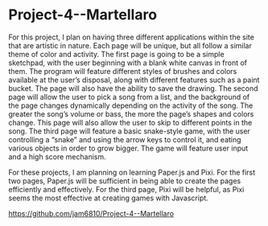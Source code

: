 # Project-4--Martellaro

For this project, I plan on having three different applications within the site that are artistic in nature. Each page will be unique, but all follow a similar theme of color and activity.
The first page is going to be a simple sketchpad, with the user beginning with a blank white canvas in front of them. The program will feature different styles of brushes and colors available at the user’s disposal, along with different features such as a paint bucket. The page will also have the ability to save the drawing.
The second page will allow the user to pick a song from a list, and the background of the page changes dynamically depending on the activity of the song. The greater the song’s volume or bass, the more the page’s shapes and colors change. This page will also allow the user to skip to different points in the song.
The third page will feature a basic snake-style game, with the user controlling a “snake” and using the arrow keys to control it, and eating various objects in order to grow bigger. The game will feature user input and a high score mechanism.

For these projects, I am planning on learning Paper.js and Pixi. For the first two pages, Paper.js will be sufficient in being able to create the pages efficiently and effectively. For the third page, Pixi will be helpful, as Pixi seems the most effective at creating games with Javascript.

https://github.com/jam6810/Project-4--Martellaro

